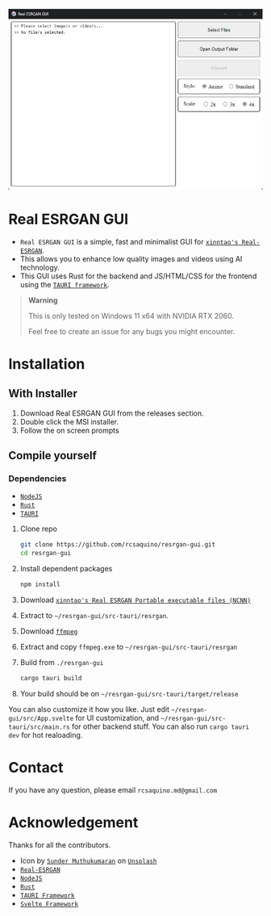 <p align="center">
  <img src="assets/app-screenshot.jpg">
</p>

# Real ESRGAN GUI

- `Real ESRGAN GUI` is a simple, fast and minimalist GUI for [`xinntao's Real-ESRGAN`](https://github.com/xinntao/Real-ESRGAN).
- This allows you to enhance low quality images and videos using AI technology.
- This GUI uses Rust for the backend and JS/HTML/CSS for the frontend using the [`TAURI framework`](https://github.com/tauri-apps/tauri).

> **Warning**
> 
> This is only tested on Windows 11 x64 with NVIDIA RTX 2060.
> 
> Feel free to create an issue for any bugs you might encounter.

# Installation

## With Installer

1. Download Real ESRGAN GUI from the releases section.
2. Double click the MSI installer.
3. Follow the on screen prompts

## Compile yourself

### Dependencies

- [`NodeJS`](https://nodejs.org/en/)
- [`Rust`](https://www.rust-lang.org/)
- [`TAURI`](https://tauri.app/)

1. Clone repo

   ```bash
   git clone https://github.com/rcsaquino/resrgan-gui.git
   cd resrgan-gui
   ```

2. Install dependent packages

   ```bash
   npm install
   ```

3. Download [`xinntao's Real ESRGAN Portable executable files (NCNN)`](https://github.com/xinntao/Real-ESRGAN/releases/download/v0.2.5.0/realesrgan-ncnn-vulkan-20220424-windows.zip)

4. Extract to `~/resrgan-gui/src-tauri/resrgan`.

5. Download [`ffmpeg`](https://www.gyan.dev/ffmpeg/builds/)

6. Extract and copy `ffmpeg.exe` to `~/resrgan-gui/src-tauri/resrgan`

4. Build from `./resrgan-gui`

   ```bash
   cargo tauri build
   ```
5. Your build should be on `~/resrgan-gui/src-tauri/target/release`

You can also customize it how you like. Just edit `~/resrgan-gui/src/App.svelte` for UI customization, and `~/resrgan-gui/src-tauri/src/main.rs` for other backend stuff. You can also run `cargo tauri dev` for hot realoading.

# Contact

If you have any question, please email `rcsaquino.md@gmail.com`

# Acknowledgement

Thanks for all the contributors.

- Icon by [`Sunder Muthukumaran`](https://unsplash.com/@sunder_2k25?utm_source=unsplash&utm_medium=referral&utm_content=creditCopyText) on [`Unsplash`](https://unsplash.com/s/photos/icon?utm_source=unsplash&utm_medium=referral&utm_content=creditCopyText)
- [`Real-ESRGAN`](https://github.com/xinntao/Real-ESRGAN)
- [`NodeJS`](https://nodejs.org/en/)
- [`Rust`](https://www.rust-lang.org/)
- [`TAURI Framework`](https://tauri.app/)
- [`Svelte Framework`](https://svelte.dev/)
